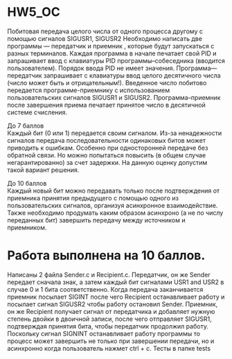 # HW5_OC
Побитовая передача целого числа от одного процесса другому с помощью сигналов SIGUSR1, SIGUSR2
Необходимо написать две программы — передатчик и приемник , которые будут запускаться с разных терминалов. Каждая программа в начале печатает свой PID и запрашивает ввод с клавиатуры PID программы–собеседника (вводится пользователем). Порядок ввода PID не имеет значения. Программа—передатчик запрашивает с клавиатуры ввод целого десятичного числа (число может быть и отрицательным!). Введенное число побитово передается программе-приемнику с использованием пользовательских сигналов SIGUSR1 и SIGUSR2. Программа–приемник после завершения приема печатает принятое число в десятичной системе счисления.

До 7 баллов  
Каждый бит (0 или 1) передается своим сигналом. Из-за ненадежности сигналов передача последовательности одинаковых битов может приводить к ошибкам. Особенно при односторонней передаче без обратной связи. Но можно попытаться повысить (в общем случае негарантированно) за счет задержки. На данную оценку допустим такой вариант решения.

До 10 баллов  
Каждый новый бит можно передавать только после подтверждения от приемника принятия предыдущего с помощью одного из пользовательских сигналов, организуя асинхронное взаимодействие. Также необходимо продумать каким образом асинхроно (а не по числу переданных бит) завершить передачу между источником и приемником.

# Работа выполнена на 10 баллов. 
Написаны 2 файла Sender.c и Recipient.c.
Передатчик, он же Sender передает сначала знак, а затем каждый бит сигналами USR1 and USR2 в случае 0 и 1 бита соответственно. Когда передача заканчивается приемник посылает SIGINT после чего Recipient останавливает работу и посылает сигнал SIGUSR2 чтобы работу остановил Sender.
Приемник, он же Recipient получает сигнал от передатчика и добавляет нужную степень двойки в двоичной записи, после чего отправляет SIGUSR1, подтверждая принятия бита, чтобы передатчик продолжил работу. Поскольку сигнал SIGNINT останавливает работу программы то процесс может завершить не только при завершении передачи, но и асинхронно когда пользователь нажмет ctrl + c.
Тесты в папке tests
